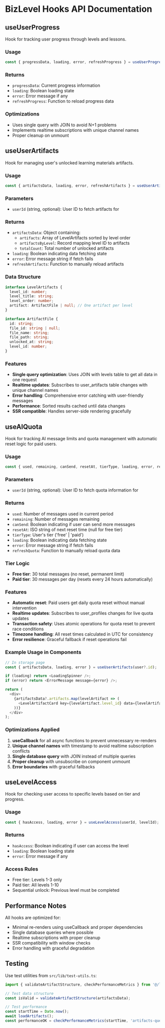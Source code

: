 # BizLevel Hooks API Documentation

## useUserProgress

Hook for tracking user progress through levels and lessons.

### Usage
```typescript
const { progressData, loading, error, refreshProgress } = useUserProgress(userId);
```

### Returns
- `progressData`: Current progress information
- `loading`: Boolean loading state
- `error`: Error message if any
- `refreshProgress`: Function to reload progress data

### Optimizations
- Uses single query with JOIN to avoid N+1 problems
- Implements realtime subscriptions with unique channel names
- Proper cleanup on unmount

## useUserArtifacts

Hook for managing user's unlocked learning materials artifacts.

### Usage
```typescript
const { artifactsData, loading, error, refreshArtifacts } = useUserArtifacts(userId);
```

### Parameters
- `userId` (string, optional): User ID to fetch artifacts for

### Returns
- `artifactsData`: Object containing:
  - `artifacts`: Array of LevelArtifacts sorted by level order
  - `artifactsByLevel`: Record mapping level ID to artifacts
  - `totalCount`: Total number of unlocked artifacts
- `loading`: Boolean indicating data fetching state
- `error`: Error message string if fetch fails
- `refreshArtifacts`: Function to manually reload artifacts

### Data Structure
```typescript
interface LevelArtifacts {
  level_id: number;
  level_title: string;
  level_order: number;
  artifact: ArtifactFile | null; // One artifact per level
}

interface ArtifactFile {
  id: string;
  file_id: string | null;
  file_name: string;
  file_path: string;
  unlocked_at: string;
  level_id: number;
}
```

### Features
- **Single query optimization**: Uses JOIN with levels table to get all data in one request
- **Realtime updates**: Subscribes to user_artifacts table changes with unique channel names
- **Error handling**: Comprehensive error catching with user-friendly messages
- **Performance**: Sorted results cached until data changes
- **SSR compatible**: Handles server-side rendering gracefully

## useAIQuota

Hook for tracking AI message limits and quota management with automatic reset logic for paid users.

### Usage
```typescript
const { used, remaining, canSend, resetAt, tierType, loading, error, refreshQuota } = useAIQuota(userId);
```

### Parameters
- `userId` (string, optional): User ID to fetch quota information for

### Returns
- `used`: Number of messages used in current period
- `remaining`: Number of messages remaining
- `canSend`: Boolean indicating if user can send more messages
- `resetAt`: ISO string of next reset time (null for free tier)
- `tierType`: User's tier ('free' | 'paid')
- `loading`: Boolean indicating data fetching state
- `error`: Error message string if fetch fails
- `refreshQuota`: Function to manually reload quota data

### Tier Logic
- **Free tier**: 30 total messages (no reset, permanent limit)
- **Paid tier**: 30 messages per day (resets every 24 hours automatically)

### Features
- **Automatic reset**: Paid users get daily quota reset without manual intervention
- **Realtime updates**: Subscribes to user_profiles changes for live quota updates
- **Transaction safety**: Uses atomic operations for quota reset to prevent race conditions
- **Timezone handling**: All reset times calculated in UTC for consistency
- **Error resilience**: Graceful fallback if reset operations fail

### Example Usage in Components
```typescript
// In storage page
const { artifactsData, loading, error } = useUserArtifacts(user?.id);

if (loading) return <LoadingSpinner />;
if (error) return <ErrorMessage message={error} />;

return (
  <div>
    {artifactsData?.artifacts.map(levelArtifact => (
      <LevelArtifactCard key={levelArtifact.level_id} data={levelArtifact} />
    ))}
  </div>
);
```

### Optimizations Applied
1. **useCallback** for all async functions to prevent unnecessary re-renders
2. **Unique channel names** with timestamp to avoid realtime subscription conflicts
3. **Single database query** with JOIN instead of multiple queries
4. **Proper cleanup** with unsubscribe on component unmount
5. **Error boundaries** with graceful fallbacks

## useLevelAccess

Hook for checking user access to specific levels based on tier and progress.

### Usage
```typescript
const { hasAccess, loading, error } = useLevelAccess(userId, levelId);
```

### Returns
- `hasAccess`: Boolean indicating if user can access the level
- `loading`: Boolean loading state
- `error`: Error message if any

### Access Rules
- Free tier: Levels 1-3 only
- Paid tier: All levels 1-10
- Sequential unlock: Previous level must be completed

## Performance Notes

All hooks are optimized for:
- Minimal re-renders using useCallback and proper dependencies
- Single database queries where possible
- Realtime subscriptions with proper cleanup
- SSR compatibility with window checks
- Error handling with graceful degradation

## Testing

Use test utilities from `src/lib/test-utils.ts`:
```typescript
import { validateArtifactStructure, checkPerformanceMetrics } from '@/lib/test-utils';

// Test data structure
const isValid = validateArtifactStructure(artifactsData);

// Test performance
const startTime = Date.now();
await loadArtifacts();
const performanceOK = checkPerformanceMetrics(startTime, 'artifacts-query');
``` 